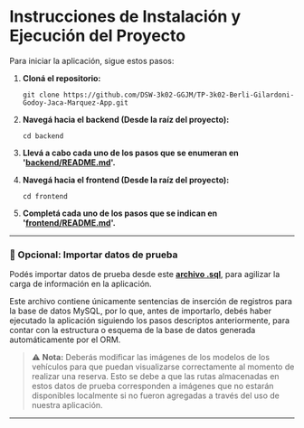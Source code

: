 # Instrucciones de Instalación y Ejecución del Proyecto

Para iniciar la aplicación, sigue estos pasos:

1. **Cloná el repositorio:**

   ```
   git clone https://github.com/DSW-3k02-GGJM/TP-3k02-Berli-Gilardoni-Godoy-Jaca-Marquez-App.git
   ```

2. **Navegá hacia el backend (Desde la raíz del proyecto):**

   ```
   cd backend
   ```

3. **Llevá a cabo cada uno de los pasos que se enumeran en '[backend/README.md](../../../backend/README.md)'.**

4. **Navegá hacia el frontend (Desde la raíz del proyecto):**

   ```
   cd frontend
   ```

5. **Completá cada uno de los pasos que se indican en '[frontend/README.md](../../../frontend/README.md)'.**

---

### 🔹 Opcional: Importar datos de prueba

Podés importar datos de prueba desde este **[archivo .sql](https://drive.google.com/file/d/1Fe_rSvnW0gEr6h-_c2e2bJjoWgWvtNTY/view)**, para agilizar la carga de información en la aplicación.

Este archivo contiene únicamente sentencias de inserción de registros para la base de datos MySQL, por lo que, antes de importarlo, debés haber ejecutado la aplicación siguiendo los pasos descriptos anteriormente, para contar con la estructura o esquema de la base de datos generada automáticamente por el ORM.

> ⚠️ **Nota:** Deberás modificar las imágenes de los modelos de los vehículos para que puedan visualizarse correctamente al momento de realizar una reserva. Esto se debe a que las rutas almacenadas en estos datos de prueba corresponden a imágenes que no estarán disponibles localmente si no fueron agregadas a través del uso de nuestra aplicación.

---
